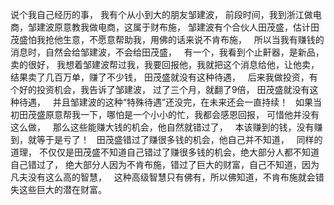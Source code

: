 说个我自己经历的事，
我有个从小到大的朋友邹建波，
前段时间，我到浙江做电商，邹建波原意教我做电商，这属于财布施，
邹建波有个合伙人田茂盛，估计田茂盛怕我抢他生意，不愿意帮助我，用佛的话来说不肯布施，
 &nbsp;
所以当我有赚钱的消息时，自然会给邹建波，不会给田茂盛，
 &nbsp;
有一个，我看到个止鼾器，是新品，卖的很好，
我想着邹建波帮过我，我要回报他，我就把这个消息给他，让他卖，结果卖了几百万单，赚了不少钱，
田茂盛就没有这种待遇，
 &nbsp;
后来我做投资，有个好的投资机会，我告诉了邹建波，
过了三个月，就翻了9倍，
田茂盛就没有这种待遇，
 &nbsp;
并且邹建波的这种“特殊待遇”还没完，在未来还会一直持续！
 &nbsp;
如果当初田茂盛原意帮我一下，哪怕是一个小小的忙，我都会感恩回报，
可惜他并没有这么做，
 &nbsp;
那么这些能赚大钱的机会，他自然就错过了，
 &nbsp;
本该赚到的钱，没有赚到，就等于是亏了！
 &nbsp;
田茂盛错过了赚很多钱的机会，他自己并不知道，
 &nbsp;
同样的道理，
不仅仅是田茂盛不知道自己错过了赚很多钱的机会，绝大部分人都不知道自己错过了，
绝大部分人因为不肯布施，错过了巨大的财富，自己不知道，因为凡夫没有这么高的智慧，
 &nbsp;
这种高级智慧只有佛有，所以佛知道，不肯布施就会错失这些巨大的潜在财富。